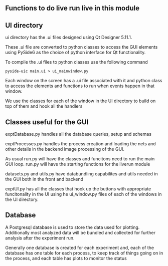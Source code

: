 ## Functions to do live run live in this module

## UI directory

ui directory has the .ui files designed using Qt Designer 5.11.1.

These .ui file are converted to python classes to access the GUI elements
using PySide6 as the choice of python interface for Qt functionality.

To compile the .ui files to python classes use the following command

```
pyside-uic main.ui > ui_mainwindow.py
```

Each window on the screen has a .ui file associated with it and python class
to access the elements and functions to run when events happen in that window.

We use the classes for each of the window in the UI directory to build on top 
of them and hook all the handlers 

## Classes useful for the GUI

exptDatabase.py handles all the database queries, setup and schemas

exptProcesses.py handles the process creation and loading the nets and 
other details in the backend image processing of the GUI.

As usual run.py will have the classes and funcitons need to run the main
GUI loop. run.py will have the starting functions for the liverun module

datasets.py and utils.py have databundling capabilites and utils needed
in the GUI both in the front and backend

exptUI.py has all the classes that hook up the buttons with appropriate 
funcitonality in the UI using he ui_window.py files of each of the windows
in the UI directory.

## Database 

A Postgresql database is used to store the data used for plotting.
Additionally most analyzed data will be bundled and collected for further
analysis after the experiment run.

Generally one database is created for each experiment and, each of the 
database has one table for each process, to keep track of things going on
in the process, and each table has plots to monitor the status

